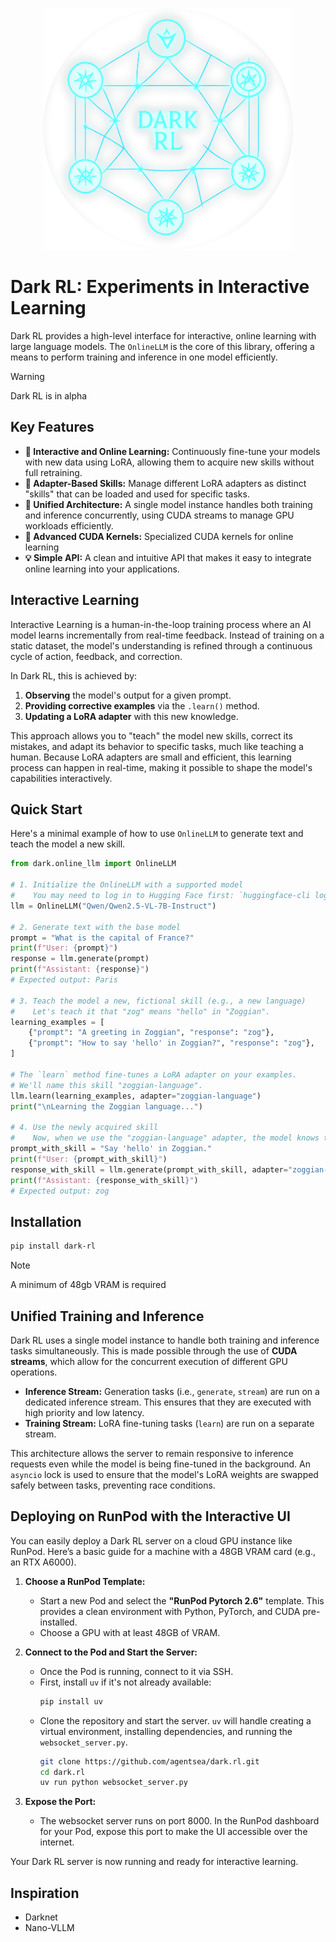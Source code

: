 <p align="center">
  <img src="static/dark_rl_extreme_glow.png" alt="Dark RL Logo" width="400">
</p>

# Dark RL: Experiments in Interactive Learning

Dark RL provides a high-level interface for interactive, online learning with large language models. The `OnlineLLM` is the core of this library, offering a means to perform training and inference in one model efficiently.

> [!WARNING]
> Dark RL is in alpha

## Key Features

- **🧠 Interactive and Online Learning:** Continuously fine-tune your models with new data using LoRA, allowing them to acquire new skills without full retraining.
- **🔌 Adapter-Based Skills:** Manage different LoRA adapters as distinct "skills" that can be loaded and used for specific tasks.
- **🚀 Unified Architecture:** A single model instance handles both training and inference concurrently, using CUDA streams to manage GPU workloads efficiently.
- **🚀 Advanced CUDA Kernels:** Specialized CUDA kernels for online learning
- **💡 Simple API:** A clean and intuitive API that makes it easy to integrate online learning into your applications.

## Interactive Learning

Interactive Learning is a human-in-the-loop training process where an AI model learns incrementally from real-time feedback. Instead of training on a static dataset, the model's understanding is refined through a continuous cycle of action, feedback, and correction.

In Dark RL, this is achieved by:
1.  **Observing** the model's output for a given prompt.
2.  **Providing corrective examples** via the `.learn()` method.
3.  **Updating a LoRA adapter** with this new knowledge.

This approach allows you to "teach" the model new skills, correct its mistakes, and adapt its behavior to specific tasks, much like teaching a human. Because LoRA adapters are small and efficient, this learning process can happen in real-time, making it possible to shape the model's capabilities interactively.

## Quick Start

Here's a minimal example of how to use `OnlineLLM` to generate text and teach the model a new skill.

```python
from dark.online_llm import OnlineLLM

# 1. Initialize the OnlineLLM with a supported model
#    You may need to log in to Hugging Face first: `huggingface-cli login`
llm = OnlineLLM("Qwen/Qwen2.5-VL-7B-Instruct")

# 2. Generate text with the base model
prompt = "What is the capital of France?"
print(f"User: {prompt}")
response = llm.generate(prompt)
print(f"Assistant: {response}")
# Expected output: Paris

# 3. Teach the model a new, fictional skill (e.g., a new language)
#    Let's teach it that "zog" means "hello" in "Zoggian".
learning_examples = [
    {"prompt": "A greeting in Zoggian", "response": "zog"},
    {"prompt": "How to say 'hello' in Zoggian?", "response": "zog"},
]

# The `learn` method fine-tunes a LoRA adapter on your examples.
# We'll name this skill "zoggian-language".
llm.learn(learning_examples, adapter="zoggian-language")
print("\nLearning the Zoggian language...")

# 4. Use the newly acquired skill
#    Now, when we use the "zoggian-language" adapter, the model knows the new word.
prompt_with_skill = "Say 'hello' in Zoggian."
print(f"User: {prompt_with_skill}")
response_with_skill = llm.generate(prompt_with_skill, adapter="zoggian-language")
print(f"Assistant: {response_with_skill}")
# Expected output: zog
```

## Installation

```bash
pip install dark-rl
```
> [!NOTE] 
> A minimum of 48gb VRAM is required

## Unified Training and Inference

Dark RL uses a single model instance to handle both training and inference tasks simultaneously. This is made possible through the use of **CUDA streams**, which allow for the concurrent execution of different GPU operations.

- **Inference Stream:** Generation tasks (i.e., `generate`, `stream`) are run on a dedicated inference stream. This ensures that they are executed with high priority and low latency.
- **Training Stream:** LoRA fine-tuning tasks (`learn`) are run on a separate stream.

This architecture allows the server to remain responsive to inference requests even while the model is being fine-tuned in the background. An `asyncio` lock is used to ensure that the model's LoRA weights are swapped safely between tasks, preventing race conditions.

## Deploying on RunPod with the Interactive UI

You can easily deploy a Dark RL server on a cloud GPU instance like RunPod. Here’s a basic guide for a machine with a 48GB VRAM card (e.g., an RTX A6000).

1.  **Choose a RunPod Template:**
    - Start a new Pod and select the **"RunPod Pytorch 2.6"** template. This provides a clean environment with Python, PyTorch, and CUDA pre-installed.
    - Choose a GPU with at least 48GB of VRAM.

2.  **Connect to the Pod and Start the Server:**
    - Once the Pod is running, connect to it via SSH.
    - First, install `uv` if it's not already available:
      ```bash
      pip install uv
      ```
    - Clone the repository and start the server. `uv` will handle creating a virtual environment, installing dependencies, and running the `websocket_server.py`.
      ```bash
      git clone https://github.com/agentsea/dark.rl.git
      cd dark.rl
      uv run python websocket_server.py
      ```

3.  **Expose the Port:**
    - The websocket server runs on port 8000. In the RunPod dashboard for your Pod, expose this port to make the UI accessible over the internet.

Your Dark RL server is now running and ready for interactive learning.

## Inspiration
* Darknet
* Nano-VLLM
